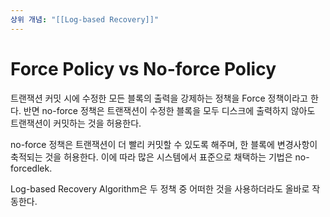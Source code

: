 ```yaml
---
상위 개념: "[[Log-based Recovery]]"
---
```

# Force Policy vs No-force Policy
트랜잭션 커밋 시에 수정한 모든 블록의 출력을 강제하는 정책을 Force 정책이라고 한다. 반면 no-force 정책은 트랜잭션이 수정한 블록을 모두 디스크에 출력하지 않아도 트랜잭션이 커밋하는 것을 허용한다.

no-force 정책은 트랜잭션이 더 빨리 커밋할 수 있도록 해주며, 한 블록에 변경사항이 축적되는 것을 허용한다. 이에 따라 많은 시스템에서 표준으로 채택하는 기법은 no-forcedlek.

Log-based Recovery Algorithm은 두 정책 중 어떠한 것을 사용하더라도 올바로 작동한다.